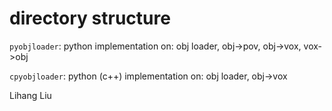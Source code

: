 # directory structure

`pyobjloader`:  python implementation on: obj loader, obj->pov, obj->vox, vox->obj

`cpyobjloader`:  python (c++) implementation on: obj loader, obj->vox






Lihang Liu

